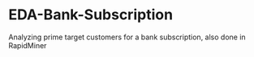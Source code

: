 # EDA-Bank-Subscription
Analyzing prime target customers for a bank subscription, also done in RapidMiner
